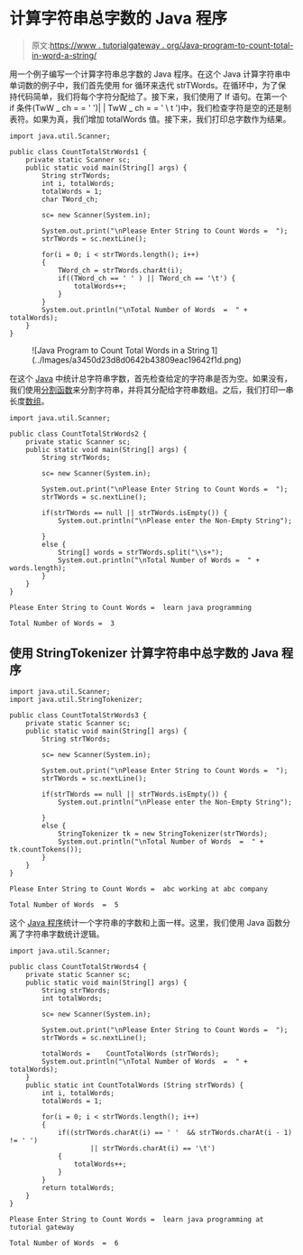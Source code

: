 # 计算字符串总字数的 Java 程序

> 原文:[https://www . tutorialgateway . org/Java-program-to-count-total-in-word-a-string/](https://www.tutorialgateway.org/java-program-to-count-total-words-in-a-string/)

用一个例子编写一个计算字符串总字数的 Java 程序。在这个 Java 计算字符串中单词数的例子中，我们首先使用 for 循环来迭代 strTWords。在循环中，为了保持代码简单，我们将每个字符分配给了。接下来，我们使用了 If 语句。在第一个 if 条件(TwW _ ch = = ' ')| | TwW _ ch = = ' \ t ')中，我们检查字符是空的还是制表符。如果为真，我们增加 totalWords 值。接下来，我们打印总字数作为结果。

```
import java.util.Scanner;

public class CountTotalStrWords1 {
	private static Scanner sc;
	public static void main(String[] args) {
		String strTWords;
		int i, totalWords;
		totalWords = 1;
		char TWord_ch;

		sc= new Scanner(System.in);

		System.out.print("\nPlease Enter String to Count Words =  ");
		strTWords = sc.nextLine();

		for(i = 0; i < strTWords.length(); i++)
		{
			TWord_ch = strTWords.charAt(i);
			if((TWord_ch == ' ' ) || TWord_ch == '\t') {
				totalWords++;
			}
		}		
		System.out.println("\nTotal Number of Words  =  " + totalWords);
	}
}
```

<figure class="wp-block-image size-large">![Java Program to Count Total Words in a String 1](../Images/a3450d23d8d0642b43809eac19642f1d.png)</figure>

在这个 [Java](https://www.tutorialgateway.org/java-tutorial/) 中统计总字符串字数，首先检查给定的字符串是否为空。如果没有，我们使用[分割函数](https://www.tutorialgateway.org/java-string-split-method/)来分割字符串，并将其分配给字符串数组。之后，我们打印一串长度[数组](https://www.tutorialgateway.org/java-array/)。

```
import java.util.Scanner;

public class CountTotalStrWords2 {
	private static Scanner sc;
	public static void main(String[] args) {
		String strTWords;

		sc= new Scanner(System.in);

		System.out.print("\nPlease Enter String to Count Words =  ");
		strTWords = sc.nextLine();

		if(strTWords == null || strTWords.isEmpty()) {
			System.out.println("\nPlease enter the Non-Empty String");

		}
		else {
			String[] words = strTWords.split("\\s+");
			System.out.println("\nTotal Number of Words =  " + words.length);
		}
	}
}
```

```
Please Enter String to Count Words =  learn java programming

Total Number of Words =  3
```

## 使用 StringTokenizer 计算字符串中总字数的 Java 程序

```
import java.util.Scanner;
import java.util.StringTokenizer;

public class CountTotalStrWords3 {
	private static Scanner sc;
	public static void main(String[] args) {
		String strTWords;

		sc= new Scanner(System.in);

		System.out.print("\nPlease Enter String to Count Words =  ");
		strTWords = sc.nextLine();

		if(strTWords == null || strTWords.isEmpty()) {
			System.out.println("\nPlease enter the Non-Empty String");

		}
		else {
			StringTokenizer tk = new StringTokenizer(strTWords);
			System.out.println("\nTotal Number of Words  =  " + tk.countTokens());
		}
	}
}
```

```
Please Enter String to Count Words =  abc working at abc company

Total Number of Words  =  5
```

这个 [Java 程序](https://www.tutorialgateway.org/learn-java-programs/)统计一个字符串的字数和上面一样。这里，我们使用 Java 函数分离了字符串字数统计逻辑。

```
import java.util.Scanner;

public class CountTotalStrWords4 {
	private static Scanner sc;
	public static void main(String[] args) {
		String strTWords;
		int totalWords;

		sc= new Scanner(System.in);

		System.out.print("\nPlease Enter String to Count Words =  ");
		strTWords = sc.nextLine();

		totalWords = 	CountTotalWords (strTWords);	
		System.out.println("\nTotal Number of Words  =  " + totalWords);
	}
	public static int CountTotalWords (String strTWords) {
		int i, totalWords;
		totalWords = 1;

		for(i = 0; i < strTWords.length(); i++)
		{
			if((strTWords.charAt(i) == ' '  && strTWords.charAt(i - 1) != ' ')
					|| strTWords.charAt(i) == '\t') 
			{
				totalWords++;
			}
		}
		return totalWords;
	}
}
```

```
Please Enter String to Count Words =  learn java programming at tutorial gateway

Total Number of Words  =  6
```